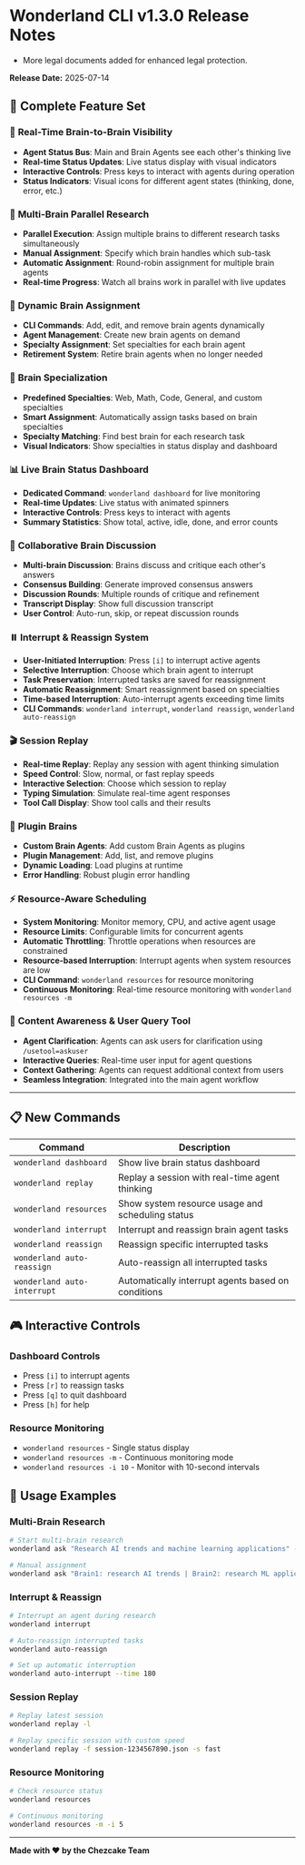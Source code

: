 # Wonderland CLI v1.3.0 Release Notes

- More legal documents added for enhanced legal protection.

**Release Date:** 2025-07-14

## 🎉 **Complete Feature Set**

### 🧠 **Real-Time Brain-to-Brain Visibility**
- **Agent Status Bus**: Main and Brain Agents see each other's thinking live
- **Real-time Status Updates**: Live status display with visual indicators
- **Interactive Controls**: Press keys to interact with agents during operation
- **Status Indicators**: Visual icons for different agent states (thinking, done, error, etc.)

### 🔄 **Multi-Brain Parallel Research**
- **Parallel Execution**: Assign multiple brains to different research tasks simultaneously
- **Manual Assignment**: Specify which brain handles which sub-task
- **Automatic Assignment**: Round-robin assignment for multiple brain agents
- **Real-time Progress**: Watch all brains work in parallel with live updates

### 🎯 **Dynamic Brain Assignment**
- **CLI Commands**: Add, edit, and remove brain agents dynamically
- **Agent Management**: Create new brain agents on demand
- **Specialty Assignment**: Set specialties for each brain agent
- **Retirement System**: Retire brain agents when no longer needed

### 🎨 **Brain Specialization**
- **Predefined Specialties**: Web, Math, Code, General, and custom specialties
- **Smart Assignment**: Automatically assign tasks based on brain specialties
- **Specialty Matching**: Find best brain for each research task
- **Visual Indicators**: Show specialties in status display and dashboard

### 📊 **Live Brain Status Dashboard**
- **Dedicated Command**: `wonderland dashboard` for live monitoring
- **Real-time Updates**: Live status with animated spinners
- **Interactive Controls**: Press keys to interact with agents
- **Summary Statistics**: Show total, active, idle, done, and error counts

### 💬 **Collaborative Brain Discussion**
- **Multi-brain Discussion**: Brains discuss and critique each other's answers
- **Consensus Building**: Generate improved consensus answers
- **Discussion Rounds**: Multiple rounds of critique and refinement
- **Transcript Display**: Show full discussion transcript
- **User Control**: Auto-run, skip, or repeat discussion rounds

### ⏸️ **Interrupt & Reassign System**
- **User-Initiated Interruption**: Press `[i]` to interrupt active agents
- **Selective Interruption**: Choose which brain agent to interrupt
- **Task Preservation**: Interrupted tasks are saved for reassignment
- **Automatic Reassignment**: Smart reassignment based on specialties
- **Time-based Interruption**: Auto-interrupt agents exceeding time limits
- **CLI Commands**: `wonderland interrupt`, `wonderland reassign`, `wonderland auto-reassign`

### 🎬 **Session Replay**
- **Real-time Replay**: Replay any session with agent thinking simulation
- **Speed Control**: Slow, normal, or fast replay speeds
- **Interactive Selection**: Choose which session to replay
- **Typing Simulation**: Simulate real-time agent responses
- **Tool Call Display**: Show tool calls and their results

### 🔌 **Plugin Brains**
- **Custom Brain Agents**: Add custom Brain Agents as plugins
- **Plugin Management**: Add, list, and remove plugins
- **Dynamic Loading**: Load plugins at runtime
- **Error Handling**: Robust plugin error handling

### ⚡ **Resource-Aware Scheduling**
- **System Monitoring**: Monitor memory, CPU, and active agent usage
- **Resource Limits**: Configurable limits for concurrent agents
- **Automatic Throttling**: Throttle operations when resources are constrained
- **Resource-based Interruption**: Interrupt agents when system resources are low
- **CLI Command**: `wonderland resources` for resource monitoring
- **Continuous Monitoring**: Real-time resource monitoring with `wonderland resources -m`

### 🤔 **Content Awareness & User Query Tool**
- **Agent Clarification**: Agents can ask users for clarification using `/usetool=askuser`
- **Interactive Queries**: Real-time user input for agent questions
- **Context Gathering**: Agents can request additional context from users
- **Seamless Integration**: Integrated into the main agent workflow

---

## 📋 **New Commands**

| Command | Description |
|---------|-------------|
| `wonderland dashboard` | Show live brain status dashboard |
| `wonderland replay` | Replay a session with real-time agent thinking |
| `wonderland resources` | Show system resource usage and scheduling status |
| `wonderland interrupt` | Interrupt and reassign brain agent tasks |
| `wonderland reassign` | Reassign specific interrupted tasks |
| `wonderland auto-reassign` | Auto-reassign all interrupted tasks |
| `wonderland auto-interrupt` | Automatically interrupt agents based on conditions |

## 🎮 **Interactive Controls**

### Dashboard Controls
- Press `[i]` to interrupt agents
- Press `[r]` to reassign tasks
- Press `[q]` to quit dashboard
- Press `[h]` for help

### Resource Monitoring
- `wonderland resources` - Single status display
- `wonderland resources -m` - Continuous monitoring mode
- `wonderland resources -i 10` - Monitor with 10-second intervals

## 🚀 **Usage Examples**

### Multi-Brain Research
```bash
# Start multi-brain research
wonderland ask "Research AI trends and machine learning applications" --multi-brain

# Manual assignment
wonderland ask "Brain1: research AI trends | Brain2: research ML applications" --manual-assign
```

### Interrupt & Reassign
```bash
# Interrupt an agent during research
wonderland interrupt

# Auto-reassign interrupted tasks
wonderland auto-reassign

# Set up automatic interruption
wonderland auto-interrupt --time 180
```

### Session Replay
```bash
# Replay latest session
wonderland replay -l

# Replay specific session with custom speed
wonderland replay -f session-1234567890.json -s fast
```

### Resource Monitoring
```bash
# Check resource status
wonderland resources

# Continuous monitoring
wonderland resources -m -i 5
```

---

**Made with ❤️ by the Chezcake Team** 
